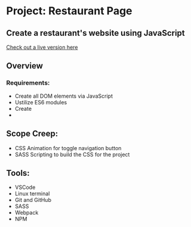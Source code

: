 # Project: Restaurant Page


## Create a restaurant's website using JavaScript

[Check out a live version here](https://jayrichh.github.io/restaurant-page/)

## Overview

### Requirements:

  * Create all DOM elements via JavaScript
  * Ustilize ES6 modules
  * Create 
  * 


## Scope Creep:

  * CSS Animation for toggle navigation button
  * SASS Scripting to build the CSS for the project


## Tools:

  * VSCode 
  * Linux terminal
  * Git and GitHub
  * SASS
  * Webpack
  * NPM

